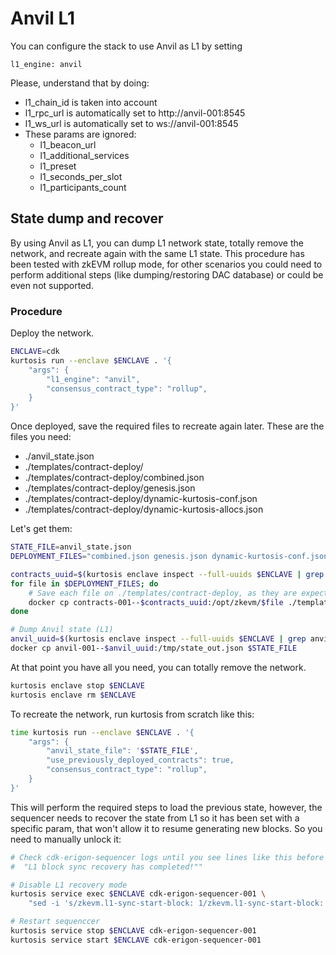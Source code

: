 # Anvil L1

You can configure the stack to use Anvil as L1 by setting
```
l1_engine: anvil
```

Please, understand that by doing:
- l1_chain_id is taken into account
- l1_rpc_url is automatically set to http://anvil-001:8545
- l1_ws_url is automatically set to ws://anvil-001:8545
- These params are ignored:
    - l1_beacon_url
    - l1_additional_services
    - l1_preset
    - l1_seconds_per_slot
    - l1_participants_count


## State dump and recover
By using Anvil as L1, you can dump L1 network state, totally remove the network, and recreate again with the same L1 state.
This procedure has been tested with zkEVM rollup mode, for other scenarios you could need to perform additional steps (like dumping/restoring DAC database) or could be even not supported.

### Procedure
Deploy the network.
```bash
ENCLAVE=cdk
kurtosis run --enclave $ENCLAVE . '{
    "args": {
        "l1_engine": "anvil",
        "consensus_contract_type": "rollup",
    }
}'
```

Once deployed, save the required files to recreate again later. These are the files you need:
- ./anvil_state.json
- ./templates/contract-deploy/
- ./templates/contract-deploy/combined.json
- ./templates/contract-deploy/genesis.json
- ./templates/contract-deploy/dynamic-kurtosis-conf.json
- ./templates/contract-deploy/dynamic-kurtosis-allocs.json

Let's get them:

```bash
STATE_FILE=anvil_state.json
DEPLOYMENT_FILES="combined.json genesis.json dynamic-kurtosis-conf.json dynamic-kurtosis-allocs.json"

contracts_uuid=$(kurtosis enclave inspect --full-uuids $ENCLAVE | grep contracts | awk '{ print $1 }')
for file in $DEPLOYMENT_FILES; do
    # Save each file on ./templates/contract-deploy, as they are expected there for use_previously_deployed_contracts=True
    docker cp contracts-001--$contracts_uuid:/opt/zkevm/$file ./templates/contract-deploy/$file
done

# Dump Anvil state (L1)
anvil_uuid=$(kurtosis enclave inspect --full-uuids $ENCLAVE | grep anvil | awk '{ print $1 }')
docker cp anvil-001--$anvil_uuid:/tmp/state_out.json $STATE_FILE
```

At that point you have all you need, you can totally remove the network.
```bash
kurtosis enclave stop $ENCLAVE
kurtosis enclave rm $ENCLAVE
```

To recreate the network, run kurtosis from scratch like this:
```bash
time kurtosis run --enclave $ENCLAVE . '{
    "args": {
        "anvil_state_file": '$STATE_FILE',
        "use_previously_deployed_contracts": true,
        "consensus_contract_type": "rollup",
    }
}'
```

This will perform the required steps to load the previous state, however, the sequencer needs to recover the state from L1 so it has been set with a specific param, that won't allow it to resume generating new blocks. So you need to manually unlock it:

```bash
# Check cdk-erigon-sequencer logs until you see lines like this before proceeding.
#  "L1 block sync recovery has completed!""

# Disable L1 recovery mode
kurtosis service exec $ENCLAVE cdk-erigon-sequencer-001 \
    "sed -i 's/zkevm.l1-sync-start-block: 1/zkevm.l1-sync-start-block: 0/' /etc/cdk-erigon/config.yaml"

# Restart sequenccer
kurtosis service stop $ENCLAVE cdk-erigon-sequencer-001
kurtosis service start $ENCLAVE cdk-erigon-sequencer-001
```
